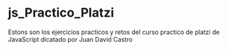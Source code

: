 # js_Practico_Platzi
Estons son los ejercicios practicos y retos del curso practico de platzi de JavaScript dicatado por Juan David Castro 
